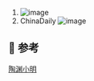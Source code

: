 1. ![image](https://github.com/user-attachments/assets/c4be3db2-e988-4448-be8d-b152cbe2c4fe)
2. ChinaDaily ![image](https://github.com/user-attachments/assets/dd55e6b7-2402-4ebb-a34d-d9a022b49ed4)

## 🌸 参考
[陶渊小明](https://www.youtube.com/watch?v=nwLjiVqCH0g&t=138s)
